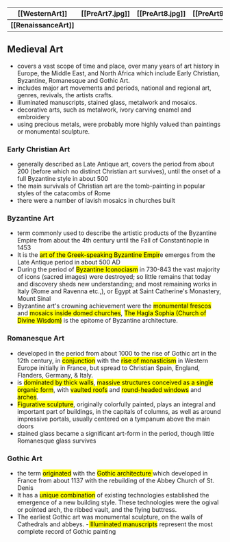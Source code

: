 | **[[WesternArt]]** | **[[PreArt7.jpg]]** | **[[PreArt8.jpg]]** | **[[PreArt9.jpg]]** |
| ------------------ | ------------------- | ------------------- | ------------------- |
| **[[RenaissanceArt]]**                   |                     |                     |                     |

## Medieval Art
- covers a vast scope of time and place, over many years of art history in Europe, the Middle East, and North Africa which include Early Christian, Byzantine, Romanesque and Gothic Art.
- includes major art movements and periods, national and regional art, genres, revivals, the artists crafts.
- illuminated manuscripts, stained glass, metalwork and mosaics.
- decorative arts, such as metalwork, ivory carving enamel and embroidery
- using precious metals, were probably more highly valued  than paintings or monumental sculpture.

### Early Christian Art
- generally described as Late Antique art, covers the period from about 200 (before which no distinct Christian art survives), until the onset of a full Byzantine style in about 500
- the main survivals of Christian art are the tomb-painting in popular styles of the catacombs of Rome
- there were a number of lavish mosaics in churches built

### Byzantine Art
- term commonly used to describe the artistic products of the Byzantine Empire from about the 4th century until the Fall of Constantinople in 1453
- It is the <mark class="hltr-blue">art of the Greek-speaking Byzantine Empir</mark>e emerges from the Late Antique period in about 500 AD
- During the period of <mark class="hltr-blue">Byzantine Iconociasm</mark> in 730-843 the vast majority of icons (sacred images) were destroyed; so little remains that today and discovery sheds new understanding; and most remaining works in Italy (Rome and Ravenna etc.,), or Egypt at Saint Catherine's Monastery, Mount Sinal
- Byzantine art's crowning achievement were the <mark class="hltr-blue">monumental frescos</mark> and <mark class="hltr-blue">mosaics inside domed churches</mark>, <mark class="hltr-blue">The Hagla Sophia (Church of Divine Wisdom)</mark> is the epitome of Byzantine architecture.

### Romanesque Art
- developed in the period from about 1000 to the rise of Gothic art in the 12th century, in <mark class="hltr-blue">conjunction</mark> with the <mark class="hltr-blue">rise of monasticism</mark> in Western Europe initially in France, but spread to Christian Spain, England, Flanders, Germany, & Italy.
- is <mark class="hltr-blue">dominated by thick walls</mark>, <mark class="hltr-blue">massive structures conceived as a single organic form</mark>, with <mark class="hltr-blue">vaulted roofs</mark> and <mark class="hltr-blue">round-headed windows</mark> and <mark class="hltr-blue">arches</mark>.
- <mark class="hltr-blue">Figurative sculpture</mark>, originally colorfully painted, plays an integral and important part of buildings, in the capitals of columns, as well as around impressive portals, usually centered on a tympanum above the main doors
- stained glass became a significant art-form in the period, though little Romanesque glass survives

### Gothic Art
- the term <mark class="hltr-blue">originated</mark> with the <mark class="hltr-blue">Gothic architecture </mark>which developed in France from about 1137 with the rebuilding of the Abbey Church of St. Denis
- It has a <mark class="hltr-blue">unique combination</mark> of existing technologies established the emergence of a new building style. These technologies were the ogival or pointed arch, the ribbed vault, and the flying buttress.
- The earliest Gothic art was monumental sculpture, on the walls of Cathedrals and abbeys.
-<mark class="hltr-blue"> Illuminated manuscripts</mark> represent the most complete record of Gothic painting